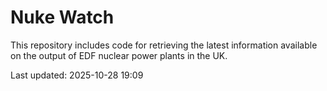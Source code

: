 # Nuke Watch

This repository includes code for retrieving the latest information available on the output of EDF nuclear power plants in the UK.

Last updated: 2025-10-28 19:09